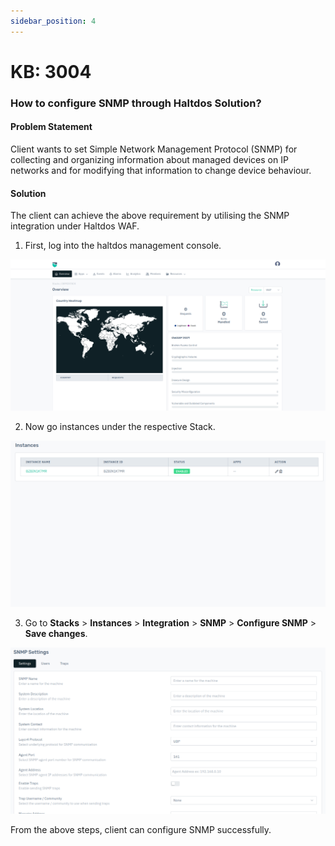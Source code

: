 ```yaml
---
sidebar_position: 4
---
```


# KB: 3004

### How to configure SNMP through Haltdos Solution?

#### Problem Statement

Client wants to set  Simple Network Management Protocol (SNMP) for collecting and organizing information about managed devices on IP networks and for modifying that information to change device behaviour.

#### Solution

The client can achieve the above requirement by utilising the SNMP integration under Haltdos WAF.

1. First, log into the haltdos management console.

![snmp](/img/platform/v8/kb/kb_3004_overview.png)

2. Now go instances under the respective Stack.

![snmp](/img/platform/v8/kb/kb_3004_instance.png)

3. Go to **Stacks** > **Instances** > **Integration** > **SNMP** > **Configure SNMP** > **Save changes**.

![snmp](/img/platform/v8/kb/kb_3004_snmp.png)

From the above steps, client can configure SNMP successfully.